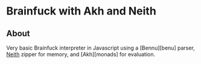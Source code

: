 # Brainfuck with Akh and Neith

## About
Very basic Brainfuck interpreter in Javascript using a [Bennu][benu] parser,
[Neith][neith] zipper for memory, and [Akh][monads] for evaluation.

[bennu]: https://github.com/mattbierner/bennu
[neith]: https://github.com/mattbierner/neith
[akh]: https://github.com/mattbierner/akh
